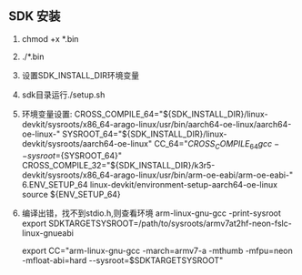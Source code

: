 ## SDK 安装
1. chmod +x *.bin
2. ./*.bin
3. 设置SDK_INSTALL_DIR环境变量
4. sdk目录运行./setup.sh
5. 环境变量设置:
    CROSS_COMPILE_64="${SDK_INSTALL_DIR}/linux-devkit/sysroots/x86_64-arago-linux/usr/bin/aarch64-oe-linux/aarch64-oe-linux-"
    SYSROOT_64="${SDK_INSTALL_DIR}/linux-devkit/sysroots/aarch64-oe-linux"
    CC_64="${CROSS_COMPILE_64}gcc --sysroot=${SYSROOT_64}"
    CROSS_COMPILE_32="${SDK_INSTALL_DIR}/k3r5-devkit/sysroots/x86_64-arago-linux/usr/bin/arm-oe-eabi/arm-oe-eabi-"
6.ENV_SETUP_64  linux-devkit/environment-setup-aarch64-oe-linux
   source ${ENV_SETUP_64}
7. 编译出错，找不到stdio.h,则查看环境
   arm-linux-gnu-gcc -print-sysroot
   export SDKTARGETSYSROOT=/path/to/sysroots/armv7at2hf-neon-fslc-linux-gnueabi

   export CC="arm-linux-gnu-gcc -march=armv7-a -mthumb -mfpu=neon -mfloat-abi=hard --sysroot=$SDKTARGETSYSROOT"

   


 